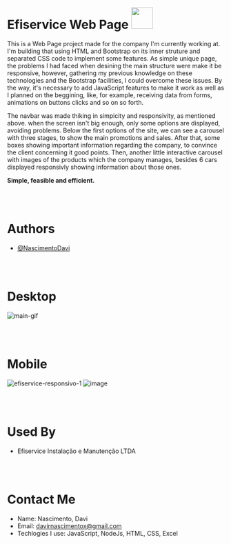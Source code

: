 # Efiservice Web Page <img src="https://github.com/NascimentoDavi/efiservice-webpage/assets/155047001/b4368fcd-469b-4427-b28b-d97140b8678c" width=50>


This is a Web Page project made for the company I'm currently working at. I'm building that using HTML and Bootstrap on its inner struture and separated CSS code to implement some features.
As simple unique page, the problems I had faced when desining the main structure were make it be responsive, however, gathering my previous knowledge on these technologies and the Bootstrap facilities, I could overcome these issues.
By the way, it's necessary to add JavaScript features to make it work as well as I planned on the beggining, like, for example, receiving data from forms, animations on buttons clicks and so on so forth.

The navbar was made thiking in simpicity and responsivity, as mentioned above. when the screen isn't big enough, only some options are displayed, avoiding problems.
Below the first options of the site, we can see a carousel with three stages, to show the main promotions and sales.
After that, some boxes showing important information regarding the company, to convince the client concerning it good points.
Then, another little interactive carousel with images of the products which the company manages, besides 6 cars displayed responsivly showing information about those ones.

<strong>Simple, feasible and efficient.</strong>

<br>
<br>

# Authors
- [@NascimentoDavi](https://www.github.com/NascimentoDavi)

<br>
<br>

# Desktop
![main-gif](https://github.com/NascimentoDavi/efiservice-webpage/assets/155047001/444fa2d6-5fd0-47a9-a4ac-1683ae2349b5)

<br>
<br>

# Mobile
![efiservice-responsivo-1](https://github.com/NascimentoDavi/efiservice-webpage/assets/155047001/8c59e1ad-1d47-450e-a21f-148c5604a444)    ![image](https://github.com/NascimentoDavi/efiservice-webpage/assets/155047001/61125959-d6ee-4d85-b239-480615cf81b1)

<br>
<br>

# Used By
- Efiservice Instalação e Manutenção LTDA

<br>
<br>

# Contact Me
- Name: Nascimento, Davi
- Email: davirnascimentox@gmail.com
- Techlogies I use: JavaScript, NodeJs, HTML, CSS, Excel

